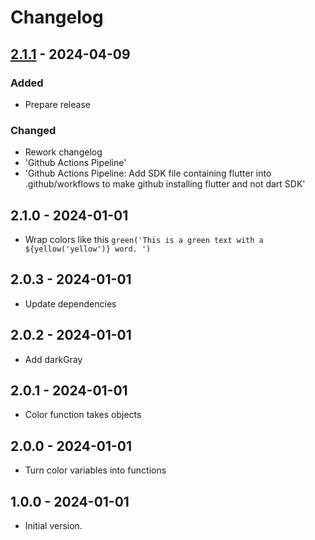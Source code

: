 # Changelog

## [2.1.1] - 2024-04-09

### Added

- Prepare release

### Changed

- Rework changelog
- 'Github Actions Pipeline'
- 'Github Actions Pipeline: Add SDK file containing flutter into .github/workflows to make github installing flutter and not dart SDK'

## 2.1.0 - 2024-01-01

- Wrap colors like this `green('This is a green text with a ${yellow('yellow')} word. ')`

## 2.0.3 - 2024-01-01

- Update dependencies

## 2.0.2 - 2024-01-01

- Add darkGray

## 2.0.1 - 2024-01-01

- Color function takes objects

## 2.0.0 - 2024-01-01

- Turn color variables into functions

## 1.0.0 - 2024-01-01

- Initial version.

[2.1.1]: https://github.com/inlavigo/gg_console_colors/compare/2.1.0...2.1.1

